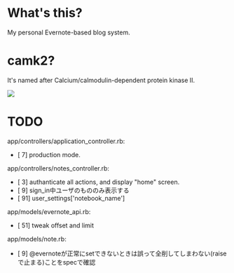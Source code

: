 What's this?
=======================================================

My personal Evernote-based blog system.


camk2?
=======================================================

It's named after Calcium/calmodulin-dependent protein kinase II.

![](http://upload.wikimedia.org/wikipedia/commons/thumb/3/3a/Protein_CAMK2A_PDB_1hkx.png/635px-Protein_CAMK2A_PDB_1hkx.png)


TODO
=======================================================

app/controllers/application_controller.rb:
  * [  7] production mode.

app/controllers/notes_controller.rb:
  * [  3] authanticate all actions, and display "home" screen.
  * [  9] sign_in中ユーザのもののみ表示する
  * [ 91] user_settings['notebook_name']

app/models/evernote_api.rb:
  * [ 51] tweak offset and limit

app/models/note.rb:
  * [  9] @evernoteが正常にsetできないときは誤って全削してしまわない(raiseで止まる)ことをspecで確認
